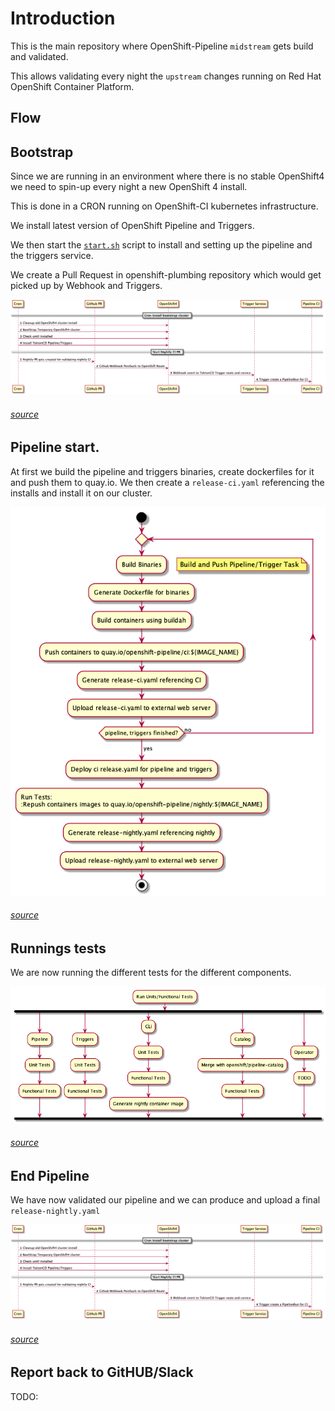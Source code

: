 # Introduction

This is the main repository where OpenShift-Pipeline `midstream` gets build and validated.

This allows validating every night the `upstream` changes running on Red Hat
OpenShift Container Platform.


## Flow

## Bootstrap

Since we are running in an environment where there is no stable OpenShift4 we
need to spin-up every night a new OpenShift 4 install.

This is done in a CRON running on OpenShift-CI kubernetes infrastructure.

We install latest version of OpenShift Pipeline and  Triggers.

We then start the [`start.sh`](start.sh) script to install and setting up the
pipeline and the triggers service.

We create a Pull Request in openshift-plumbing repository which would get picked
up by Webhook and Triggers.

[![CRON Setup](docs/images/cron-setup.png)](docs/images/cron-setup.png)
###### [source](docs/diagrams/cron-setup.plantuml)

## Pipeline start.

At first we build the pipeline and triggers binaries, create dockerfiles for
it and push them to quay.io. We then create a `release-ci.yaml` referencing the
installs and install it on our cluster.

[![CRON Setup](docs/images/pipeline-cirun.png)](docs/images/pipeline-cirun.png)
###### [source](docs/diagrams/pipeline-cirun.plantuml)

## Runnings tests

We are now running the different tests for the different components.

[![CRON Setup](docs/images/run-test.png)](docs/images/run-test.png)
###### [source](docs/diagrams/run-test.plantuml)

## End Pipeline

We have now validated our pipeline and we can produce and upload a final
`release-nightly.yaml`

[![CRON Setup](docs/images/cron-end.png)](docs/images/cron-end.png)
###### [source](docs/diagrams/cron-end.plantuml)

## Report back to GitHUB/Slack

TODO:
